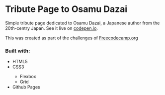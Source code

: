 <h1>Tribute Page to Osamu Dazai</h1>
<p>Simple tribute page dedicated to Osamu Dazai, a Japanese author from the 20th-centry Japan. See it live on <a href="https://codepen.io/fusakoo/full/xxZMZyO" target="_blank">codepen.io</a>.</p>
<p>This was created as part of the challenges of <a href="https://www.freecodecamp.org" target="_blank">Freecodecamp.org</a></p>
<h3>Built with:</h3>
<ul>
    <li>HTML5</li>
    <li>CSS3</li>
    <ul>
        <li>Flexbox</li>
        <li>Grid</li>
    </ul>
    <li>Github Pages</li>
</ul>
